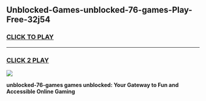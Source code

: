 
## Unblocked-Games-unblocked-76-games-Play-Free-32j54
<h3>
<a href="https://premium76.site?title=unblocked-76-games&ref=19M">CLICK TO PLAY</a></h3>
<hr>

<h3>
<a href="https://premium76.site?title=unblocked-76-games&ref=19M">CLICK 2 PLAY</a>
  
</h3>

<a href="https://premium76.site?title=unblocked-76-games&ref=19M"><img src="https://clearcache.store/games.png"></a>


**unblocked-76-games games unblocked: Your Gateway to Fun and Accessible Online Gaming**
